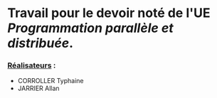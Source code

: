 # Travail pour le devoir noté de l'UE *Programmation parallèle et distribuée*.

### <ins>Réalisateurs</ins> : 

- CORROLLER Typhaine
- JARRIER Allan
